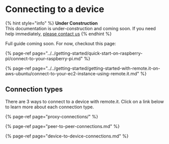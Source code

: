 # Connecting to a device

{% hint style="info" %}
**Under Construction**  
This documentation is under-construction and coming soon. If you need help immediately, [please contact us](https://remot3it.zendesk.com)
{% endhint %}

Full guide coming soon. For now, checkout this page:

{% page-ref page="../../getting-started/quick-start-on-raspberry-pi/connect-to-your-raspberry-pi.md" %}

{% page-ref page="../../getting-started/getting-started-with-remote.it-on-aws-ubuntu/connect-to-your-ec2-instance-using-remote.it.md" %}

## Connection types

There are 3 ways to connect to a device with remote.it. Click on a link below to learn more about each connection type.

{% page-ref page="proxy-connections/" %}

{% page-ref page="peer-to-peer-connections.md" %}

{% page-ref page="device-to-device-connections.md" %}



